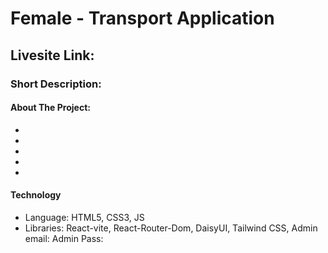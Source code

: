 # Female - Transport Application
## Livesite Link: 
### Short Description: 
#### About The Project:
- 
- 
- 
- 
- 
#### Technology
- Language: HTML5, CSS3, JS
- Libraries: React-vite, React-Router-Dom, DaisyUI, Tailwind CSS,
Admin email: 
Admin Pass: 



